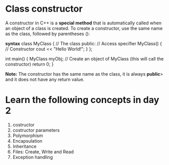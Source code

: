 # Class constructor
A constructor in C++ is a <b> special method </b>that is automatically called when an object of a class is created.
To create a constructor, use the same name as the class, followed by parentheses ():

<b>syntax</b>
class MyClass {     // The class
  public:           // Access specifier
    MyClass() {     // Constructor
      cout << "Hello World!";
    }
};

int main() {
  MyClass myObj;    // Create an object of MyClass (this will call the constructor)
  return 0;
}

<b>Note:</b> The constructor has the same name as the class, it is always <b>public</b>> and it does not have any return value.

# Learn the following concepts in day 2

<ol>
<li>costructor</li>
<li>costructor parameters</li>
<li>Polymorphism</li>
<li>Encapsulation</li>
<li>Inheritance</li>
<li>Files: Create, Write and Read</li>
<li>Exception handling</li>
</ol>

